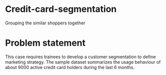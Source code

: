 # Credit-card-segmentation
Grouping the similar shoppers together
# Problem statement
This case requires trainees to develop a customer segmentation to define marketing strategy. The sample dataset summarizes the usage behaviour of about 9000 active credit card holders during the last 6 months.
